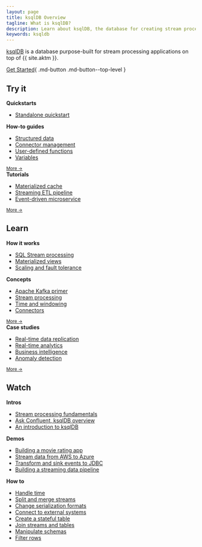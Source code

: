 ```yaml
---
layout: page
title: ksqlDB Overview
tagline: What is ksqlDB?
description: Learn about ksqlDB, the database for creating stream processing applications with Apache Kafka®.
keywords: ksqldb
---
```


[ksqlDB](https://ksqldb.io/) is a database purpose-built
for stream processing applications on top of {{ site.aktm }}.

[Get Started](https://ksqldb.io/quickstart.html){ .md-button .md-button--top-level }

## Try it

<div class="cards">
  <div class="card getting-started">
    <strong>Quickstarts</strong>
    <ul class="card-items">
      <li><a href="https://ksqldb.io/quickstart.html">Standalone quickstart</a></li>
    </ul>
  </div>

  <div class="card getting-started">
    <strong>How-to guides</strong>
    <ul class="card-items">
      <li><a href="/how-to-guides/query-structured-data/">Structured data</a></li>
      <li><a href="/how-to-guides/use-connector-management/">Connector management</a></li>
      <li><a href="/how-to-guides/create-a-user-defined-function/">User-defined functions</a></li>
      <li><a href="/how-to-guides/substitute-variables/">Variables</a></li>
    </ul>
    <small><a href="/how-to-guides/" class="card-more">More →</a></small>
  </div>

  <div class="card getting-started">
    <strong>Tutorials</strong>
    <ul class="card-items">
      <li><a href="/tutorials/materialized/">Materialized cache</a></li>
      <li><a href="/tutorials/etl/">Streaming ETL pipeline</a></li>
      <li><a href="/tutorials/event-driven-microservice/">Event-driven microservice</a></li>
    </ul>
    <small><a href="/tutorials/" class="card-more">More →</a></small>
  </div>
</div>

## Learn

<div class="cards">
  <div class="card getting-started">
    <strong>How it works</strong>
    <ul class="card-items">
      <li><a href="https://www.confluent.io/blog/how-real-time-stream-processing-works-with-ksqldb/">SQL Stream processing</a></li>
      <li><a href="https://www.confluent.io/blog/how-real-time-materialized-views-work-with-ksqldb/">Materialized views</a></li>
      <li><a href="https://www.confluent.io/blog/how-real-time-stream-processing-safely-scales-with-ksqldb/">Scaling and fault tolerance</a></li>
    </ul>
  </div>

  <div class="card getting-started">
    <strong>Concepts</strong>
    <ul class="card-items">
      <li><a href="/concepts/apache-kafka-primer/">Apache Kafka primer</a></li>
      <li><a href="/concepts/stream-processing/">Stream processing</a></li>
      <li><a href="/concepts/time-and-windows-in-ksqldb-queries/">Time and windowing</a></li>
      <li><a href="/concepts/connectors/">Connectors</a></li>
    </ul>
    <small><a href="/concepts/" class="card-more">More →</a></small>
  </div>

  <div class="card getting-started">
    <strong>Case studies</strong>
    <ul class="card-items">
      <li><a href="https://www.confluent.io/blog/real-time-data-replication-with-ksqldb/">Real-time data replication</a></li>
      <li><a href="https://www.confluent.io/blog/how-pushowl-uses-ksqldb-to-scale-analytics-and-reporting-use-cases/">Real-time analytics</a></li>
      <li><a href="https://www.confluent.io/blog/real-time-business-intelligence-using-ksqldb">Business intelligence</a></li>
      <li><a href="https://www.confluent.io/blog/broadcom-uses-ksqldb-to-modernize-machine-learning-anomaly-detection/">Anomaly detection</a></li>
    </ul>
    <small><a href="https://ksqldb.io/news-and-community.html" class="card-more">More →</a></small>
  </div>
</div>

## Watch

<div class="cards">
  <div class="card getting-started">
    <strong>Intros</strong>
    <ul class="card-items">
      <li><a href="https://www.youtube.com/watch?v=-kFU6mCnOFw">Stream processing fundamentals</a></li>
      <li><a href="https://www.youtube.com/watch?v=SHKjuN2iXyk">Ask Confluent, ksqlDB overview</a></li>
      <li><a href="https://www.youtube.com/watch?v=7mGBxG2NhVQ">An introduction to ksqlDB</a></li>
    </ul>
  </div>

  <div class="card getting-started">
    <strong>Demos</strong>
    <ul class="card-items">
      <li><a href="https://www.youtube.com/watch?v=D5QMqapzX8o">Building a movie rating app</a></li>
      <li><a href="https://www.youtube.com/watch?v=4odZGWl-yZo">Stream data from AWS to Azure</a></li>
      <li><a href="https://www.youtube.com/watch?v=ad02yDTAZx0">Transform and sink events to JDBC</a></li>
      <li><a href="https://www.youtube.com/watch?v=2fUOi9wJPhk&ab_channel=RobinMoffatt">Building a streaming data pipeline</a></li>
    </ul>
  </div>
</div>

<div class="cards">
  <div class="card getting-started how-to-videos">
    <strong>How to</strong>
    <ul class="card-items">
      <li><a href="https://www.youtube.com/watch?v=scpbbl71CD8&list=PL5T99fPsK7pqrn7Ff-k4wdoZFlCH0EGC1&index=1&ab_channel=RobinMoffatt">Handle time</a></li>
      <li><a href="https://www.youtube.com/watch?v=5NoU7D4OGA0&list=PL5T99fPsK7pqrn7Ff-k4wdoZFlCH0EGC1&index=2&ab_channel=RobinMoffatt">Split and merge streams</a></li>
      <li><a href="https://www.youtube.com/watch?v=sLAztA-rt74&list=PL5T99fPsK7pqrn7Ff-k4wdoZFlCH0EGC1&index=3&ab_channel=RobinMoffatt">Change serialization formats</a></li>
      <li><a href="https://www.youtube.com/watch?v=MLSrnBTSGlQ&list=PL5T99fPsK7pqrn7Ff-k4wdoZFlCH0EGC1&index=4&ab_channel=RobinMoffatt">Connect to external systems</a></li>
      <li><a href="https://www.youtube.com/watch?v=_-j7aKE0kl0&list=PL5T99fPsK7pqrn7Ff-k4wdoZFlCH0EGC1&index=5&ab_channel=RobinMoffatt">Create a stateful table</a></li>
      <li><a href="https://www.youtube.com/watch?v=_0Ktp2eB-as&list=PL5T99fPsK7pqrn7Ff-k4wdoZFlCH0EGC1&index=6&ab_channel=RobinMoffatt">Join streams and tables</a></li>
      <li><a href="https://www.youtube.com/watch?v=7pH5KEQiYYo&list=PL5T99fPsK7pqrn7Ff-k4wdoZFlCH0EGC1&index=7&ab_channel=RobinMoffatt">Manipulate schemas</a></li>
      <li><a href="https://www.youtube.com/watch?v=TfX70zBHyPM&list=PL5T99fPsK7pqrn7Ff-k4wdoZFlCH0EGC1&index=8&ab_channel=RobinMoffatt">Filter rows</a></li>
    </ul>
  </div>
</div>